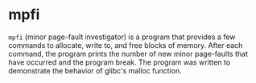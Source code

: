 mpfi
====

`mpfi` (minor page-fault investigator) is a program that provides a few
commands to allocate, write to, and free blocks of memory.  After each
command, the program prints the number of new minor page-faults that have
occurred and the program break.  The program was written to demonstrate
the behavior of glibc's malloc function.
